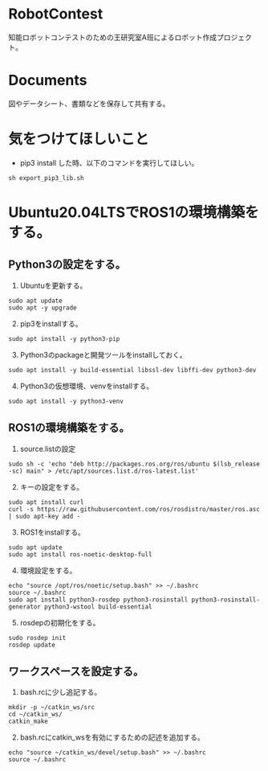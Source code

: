 # RobotContest
知能ロボットコンテストのための王研究室A班によるロボット作成プロジェクト。

# Documents
図やデータシート、書類などを保存して共有する。

# 気をつけてほしいこと
* pip3 install した時、以下のコマンドを実行してほしい。
```
sh export_pip3_lib.sh
```

# Ubuntu20.04LTSでROS1の環境構築をする。
## Python3の設定をする。
1. Ubuntuを更新する。
```
sudo apt update
sudo apt -y upgrade
```
2. pip3をinstallする。
```
sudo apt install -y python3-pip
```
3. Python3のpackageと開発ツールをinstallしておく。
```
sudo apt install -y build-essential libssl-dev libffi-dev python3-dev
```
4. Python3の仮想環境、venvをinstallする。
```
sudo apt install -y python3-venv
```

## ROS1の環境構築をする。
1. source.listの設定
```
sudo sh -c 'echo "deb http://packages.ros.org/ros/ubuntu $(lsb_release -sc) main" > /etc/apt/sources.list.d/ros-latest.list'
```
2. キーの設定をする。
```
sudo apt install curl
curl -s https://raw.githubusercontent.com/ros/rosdistro/master/ros.asc | sudo apt-key add -
```
3. ROS1をinstallする。
```
sudo apt update
sudo apt install ros-noetic-desktop-full
```
4. 環境設定をする。
```
echo "source /opt/ros/noetic/setup.bash" >> ~/.bashrc
source ~/.bashrc
sudo apt install python3-rosdep python3-rosinstall python3-rosinstall-generator python3-wstool build-essential
```
5. rosdepの初期化をする。
```
sudo rosdep init
rosdep update
```

## ワークスペースを設定する。
1. bash.rcに少し追記する。
```
mkdir -p ~/catkin_ws/src
cd ~/catkin_ws/
catkin_make
```
2. bash.rcにcatkin_wsを有効にするための記述を追加する。
```
echo "source ~/catkin_ws/devel/setup.bash" >> ~/.bashrc
source ~/.bashrc
```














